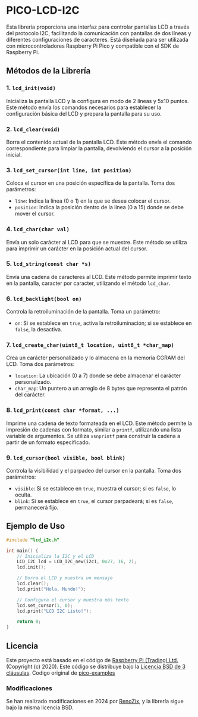 # PICO-LCD-I2C

Esta librería proporciona una interfaz para controlar pantallas LCD a través del protocolo I2C, facilitando la comunicación con pantallas de dos líneas y diferentes configuraciones de caracteres. Está diseñada para ser utilizada con microcontroladores Raspberry Pi Pico y compatible con el SDK de Raspberry Pi.

## Métodos de la Librería

### 1. `lcd_init(void)`

Inicializa la pantalla LCD y la configura en modo de 2 líneas y 5x10 puntos. Este método envía los comandos necesarios para establecer la configuración básica del LCD y prepara la pantalla para su uso.

### 2. `lcd_clear(void)`

Borra el contenido actual de la pantalla LCD. Este método envía el comando correspondiente para limpiar la pantalla, devolviendo el cursor a la posición inicial.

### 3. `lcd_set_cursor(int line, int position)`

Coloca el cursor en una posición específica de la pantalla. Toma dos parámetros:
- `line`: Indica la línea (0 o 1) en la que se desea colocar el cursor.
- `position`: Indica la posición dentro de la línea (0 a 15) donde se debe mover el cursor.

### 4. `lcd_char(char val)`

Envía un solo carácter al LCD para que se muestre. Este método se utiliza para imprimir un carácter en la posición actual del cursor.

### 5. `lcd_string(const char *s)`

Envía una cadena de caracteres al LCD. Este método permite imprimir texto en la pantalla, caracter por caracter, utilizando el método `lcd_char`.

### 6. `lcd_backlight(bool on)`

Controla la retroiluminación de la pantalla. Toma un parámetro:
- `on`: Si se establece en `true`, activa la retroiluminación; si se establece en `false`, la desactiva.

### 7. `lcd_create_char(uint8_t location, uint8_t *char_map)`

Crea un carácter personalizado y lo almacena en la memoria CGRAM del LCD. Toma dos parámetros:
- `location`: La ubicación (0 a 7) donde se debe almacenar el carácter personalizado.
- `char_map`: Un puntero a un arreglo de 8 bytes que representa el patrón del carácter.

### 8. `lcd_print(const char *format, ...)`

Imprime una cadena de texto formateada en el LCD. Este método permite la impresión de cadenas con formato, similar a `printf`, utilizando una lista variable de argumentos. Se utiliza `vsnprintf` para construir la cadena a partir de un formato especificado.

### 9. `lcd_cursor(bool visible, bool blink)`

Controla la visibilidad y el parpadeo del cursor en la pantalla. Toma dos parámetros:
- `visible`: Si se establece en `true`, muestra el cursor; si es `false`, lo oculta.
- `blink`: Si se establece en `true`, el cursor parpadeará; si es `false`, permanecerá fijo.

## Ejemplo de Uso

```c
#include "lcd_i2c.h"

int main() {
    // Inicializa la I2C y el LCD
    LCD_I2C lcd = LCD_I2C_new(i2c1, 0x27, 16, 2);
    lcd.init();

    // Borra el LCD y muestra un mensaje
    lcd.clear();
    lcd.print("Hola, Mundo!");

    // Configura el cursor y muestra más texto
    lcd.set_cursor(1, 0);
    lcd.print("LCD I2C Listo!");

    return 0;
}
```

## Licencia
Este proyecto está basado en el código de [Raspberry Pi (Trading) Ltd.](https://www.raspberrypi.org) (Copyright (c) 2020). Este código se distribuye bajo la [Licencia BSD de 3 cláusulas](https://opensource.org/licenses/BSD-3-Clause).
Codigo original de [pico-examples](https://github.com/raspberrypi/pico-examples/tree/develop/i2c/lcd_1602_i2c)
### Modificaciones
Se han realizado modificaciones en 2024 por [RenoZix](tu_github_url), y la librería sigue bajo la misma licencia BSD. 
